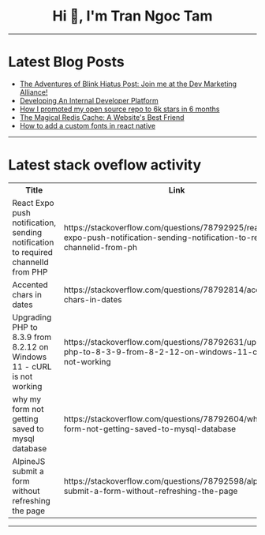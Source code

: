 <h1 align="center">Hi 👋, I'm Tran Ngoc Tam</h1>

---

# Latest Blog Posts 
<!-- BLOG-POST-LIST:START -->
- [The Adventures of Blink Hiatus Post: Join me at the Dev Marketing Alliance!](https://dev.to/linkbenjamin/the-adventures-of-blink-hiatus-post-join-me-at-the-dev-marketing-alliance-100d)
- [Developing An Internal Developer Platform](https://dev.to/adi271001/developing-an-internal-developer-platform-3dn8)
- [How I promoted my open source repo to 6k stars in 6 months](https://dev.to/wasp/how-i-promoted-my-open-source-repo-to-6k-stars-in-6-months-3li9)
- [The Magical Redis Cache: A Website&#39;s Best Friend](https://dev.to/syketb/the-magical-redis-cache-a-websites-best-friend-5340)
- [How to add a custom fonts in react native](https://dev.to/amitkumar13/how-to-add-a-custom-fonts-in-react-native-2mgi)
<!-- BLOG-POST-LIST:END -->

---

# Latest stack oveflow activity
<table>
  <tr><th>Title</th><th>Link</th></tr>
  <!-- STACKOVERFLOW:START --><tr><td>React Expo push notification, sending notification to required channelId from PHP</td><td>https://stackoverflow.com/questions/78792925/react-expo-push-notification-sending-notification-to-required-channelid-from-ph</td></tr><tr><td>Accented chars in dates</td><td>https://stackoverflow.com/questions/78792814/accented-chars-in-dates</td></tr><tr><td>Upgrading PHP to 8.3.9 from 8.2.12 on Windows 11 - cURL is not working</td><td>https://stackoverflow.com/questions/78792631/upgrading-php-to-8-3-9-from-8-2-12-on-windows-11-curl-is-not-working</td></tr><tr><td>why my form not getting saved to mysql database</td><td>https://stackoverflow.com/questions/78792604/why-my-form-not-getting-saved-to-mysql-database</td></tr><tr><td>AlpineJS submit a form without refreshing the page</td><td>https://stackoverflow.com/questions/78792598/alpinejs-submit-a-form-without-refreshing-the-page</td></tr><!-- STACKOVERFLOW:END -->
</table>

---


